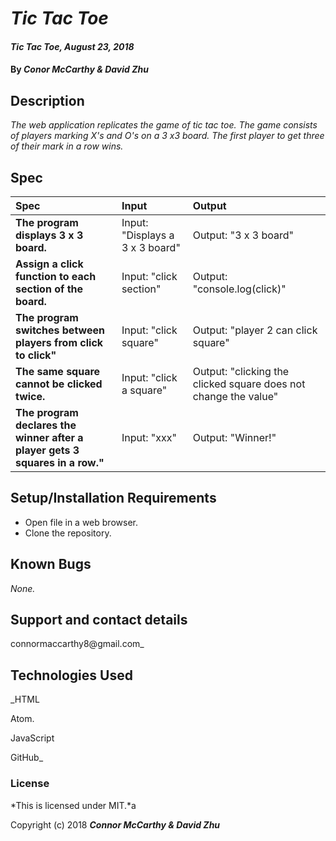 # _Tic Tac Toe_

#### _Tic Tac Toe, August 23, 2018_

#### By _**Conor McCarthy & David Zhu**_

## Description

_The web application replicates the game of tic tac toe. The game consists of players marking X's and O's on a 3 x3 board. The first player to get three of their mark in a row wins._

## Spec

| Spec | Input | Output |
| :-------------     | :------------- | :------------- |
| **The program displays 3 x 3 board.** | Input: "Displays a 3 x 3 board" | Output: "3 x 3 board" |
| **Assign a click function to each section of the board.** | Input: "click section" | Output: "console.log(click)" |
| **The program switches between players from click to click"** | Input: "click square" | Output: "player 2 can click square" |
| **The same square cannot be clicked twice.** | Input: "click a square" | Output: "clicking the clicked square does not change the value" |
| **The program declares the winner after a player gets 3 squares in a row."** | Input: "xxx" | Output: "Winner!"|



## Setup/Installation Requirements

* Open file in a web browser.
* Clone the repository.
## Known Bugs

_None._

## Support and contact details

connormaccarthy8@gmail.com_

## Technologies Used

_HTML

Atom.

JavaScript

GitHub_

### License

*This is licensed under MIT.*a

Copyright (c) 2018 **_Connor McCarthy & David Zhu_**
